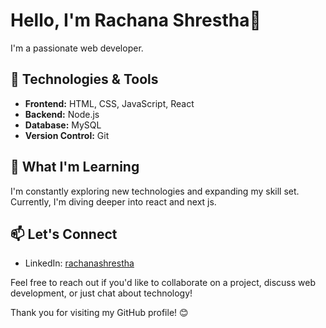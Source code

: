 # Hello, I'm Rachana Shrestha👋

I'm a passionate web developer.

## 🔧 Technologies & Tools

- **Frontend:** HTML, CSS, JavaScript, React
- **Backend:** Node.js
- **Database:** MySQL
- **Version Control:** Git

## 🌱 What I'm Learning

I'm constantly exploring new technologies and expanding my skill set. Currently, I'm diving deeper into react and next js.


## 📫 Let's Connect

- LinkedIn: [rachanashrestha](https://www.linkedin.com/in/rachana-shrestha-aa4705285/)

Feel free to reach out if you'd like to collaborate on a project, discuss web development, or just chat about technology!

Thank you for visiting my GitHub profile! 😊
